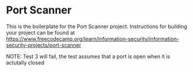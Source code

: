 # Port Scanner

This is the boilerplate for the Port Scanner project. Instructions for building your project can be found at https://www.freecodecamp.org/learn/information-security/information-security-projects/port-scanner

NOTE: Test 3 will fail, the test assumes that a port is open when it is actutally closed
